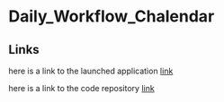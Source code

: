 # Daily_Workflow_Chalendar

## Links

here is a link to the launched application [link](https://valadezmykel.github.io/Daily_Workflow_Chalendar/)

here is a link to the code repository [link](https://github.com/valadezMykel/Daily_Workflow_Chalendar)